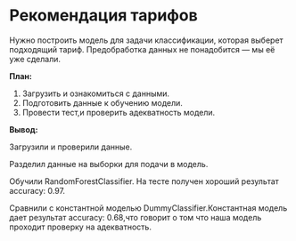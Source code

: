 # Рекомендация тарифов

Нужно построить модель для задачи классификации, которая выберет подходящий тариф. Предобработка данных не понадобится — мы её уже сделали.

**План:**

1. Загрузить и ознакомиться с данными.
2. Подготовить данные к обучению модели.
3. Провести тест,и проверить адекватность модели.

**Вывод:**

Загрузили и проверили данные.

Разделил данные на выборки для подачи в модель.

Обучили RandomForestClassifier. На тесте получен хороший результат accuracy: 0.97.
    
Сравнили с константной моделью DummyClassifier.Константная модель дает результат accuracy: 0.68,что говорит о том что наша модель проходит проверку на адекватность.